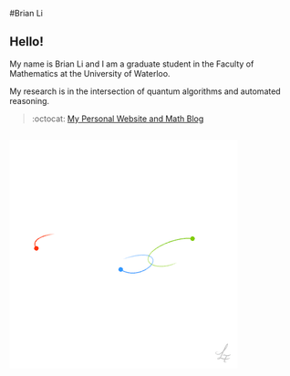 #Brian Li

## Hello!

My name is Brian Li and I am a graduate student in the Faculty of Mathematics at the University of Waterloo.

My research is in the intersection of quantum algorithms and automated reasoning. 

> :octocat: [My Personal Website and Math Blog](https://404briannotfound.tech/)

![image](https://github.com/BrianLi009/BrianLi009/blob/master/three.gif)
---
